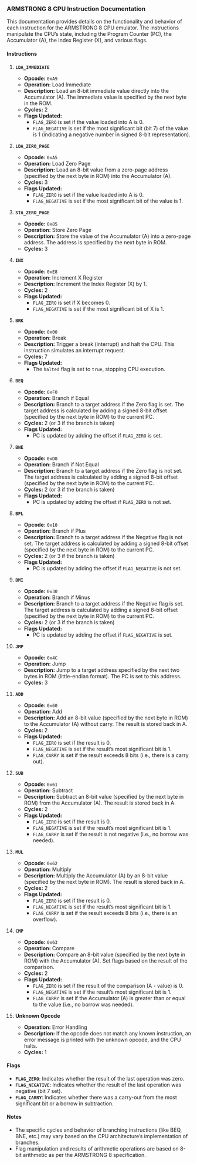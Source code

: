 ### ARMSTRONG 8 CPU Instruction Documentation

This documentation provides details on the functionality and behavior of each instruction for the ARMSTRONG 8 CPU emulator. The instructions manipulate the CPU’s state, including the Program Counter (PC), the Accumulator (A), the Index Register (X), and various flags.

#### Instructions

1. **`LDA_IMMEDIATE`**
   - **Opcode:** `0xA9`
   - **Operation:** Load Immediate
   - **Description:** Load an 8-bit immediate value directly into the Accumulator (A). The immediate value is specified by the next byte in the ROM.
   - **Cycles:** 2
   - **Flags Updated:** 
     - `FLAG_ZERO` is set if the value loaded into A is 0.
     - `FLAG_NEGATIVE` is set if the most significant bit (bit 7) of the value is 1 (indicating a negative number in signed 8-bit representation).

2. **`LDA_ZERO_PAGE`**
   - **Opcode:** `0xA5`
   - **Operation:** Load Zero Page
   - **Description:** Load an 8-bit value from a zero-page address (specified by the next byte in ROM) into the Accumulator (A).
   - **Cycles:** 3
   - **Flags Updated:** 
     - `FLAG_ZERO` is set if the value loaded into A is 0.
     - `FLAG_NEGATIVE` is set if the most significant bit of the value is 1.

3. **`STA_ZERO_PAGE`**
   - **Opcode:** `0x85`
   - **Operation:** Store Zero Page
   - **Description:** Store the value of the Accumulator (A) into a zero-page address. The address is specified by the next byte in ROM.
   - **Cycles:** 3

4. **`INX`**
   - **Opcode:** `0xE8`
   - **Operation:** Increment X Register
   - **Description:** Increment the Index Register (X) by 1.
   - **Cycles:** 2
   - **Flags Updated:** 
     - `FLAG_ZERO` is set if X becomes 0.
     - `FLAG_NEGATIVE` is set if the most significant bit of X is 1.

5. **`BRK`**
   - **Opcode:** `0x00`
   - **Operation:** Break
   - **Description:** Trigger a break (interrupt) and halt the CPU. This instruction simulates an interrupt request.
   - **Cycles:** 7
   - **Flags Updated:** 
     - The `halted` flag is set to `true`, stopping CPU execution.

6. **`BEQ`**
   - **Opcode:** `0xF0`
   - **Operation:** Branch if Equal
   - **Description:** Branch to a target address if the Zero flag is set. The target address is calculated by adding a signed 8-bit offset (specified by the next byte in ROM) to the current PC.
   - **Cycles:** 2 (or 3 if the branch is taken)
   - **Flags Updated:** 
     - PC is updated by adding the offset if `FLAG_ZERO` is set.

7. **`BNE`**
   - **Opcode:** `0xD0`
   - **Operation:** Branch if Not Equal
   - **Description:** Branch to a target address if the Zero flag is not set. The target address is calculated by adding a signed 8-bit offset (specified by the next byte in ROM) to the current PC.
   - **Cycles:** 2 (or 3 if the branch is taken)
   - **Flags Updated:** 
     - PC is updated by adding the offset if `FLAG_ZERO` is not set.

8. **`BPL`**
   - **Opcode:** `0x10`
   - **Operation:** Branch if Plus
   - **Description:** Branch to a target address if the Negative flag is not set. The target address is calculated by adding a signed 8-bit offset (specified by the next byte in ROM) to the current PC.
   - **Cycles:** 2 (or 3 if the branch is taken)
   - **Flags Updated:** 
     - PC is updated by adding the offset if `FLAG_NEGATIVE` is not set.

9. **`BMI`**
   - **Opcode:** `0x30`
   - **Operation:** Branch if Minus
   - **Description:** Branch to a target address if the Negative flag is set. The target address is calculated by adding a signed 8-bit offset (specified by the next byte in ROM) to the current PC.
   - **Cycles:** 2 (or 3 if the branch is taken)
   - **Flags Updated:** 
     - PC is updated by adding the offset if `FLAG_NEGATIVE` is set.

10. **`JMP`**
    - **Opcode:** `0x4C`
    - **Operation:** Jump
    - **Description:** Jump to a target address specified by the next two bytes in ROM (little-endian format). The PC is set to this address.
    - **Cycles:** 3

11. **`ADD`**
    - **Opcode:** `0x60`
    - **Operation:** Add
    - **Description:** Add an 8-bit value (specified by the next byte in ROM) to the Accumulator (A) without carry. The result is stored back in A.
    - **Cycles:** 2
    - **Flags Updated:**
      - `FLAG_ZERO` is set if the result is 0.
      - `FLAG_NEGATIVE` is set if the result’s most significant bit is 1.
      - `FLAG_CARRY` is set if the result exceeds 8 bits (i.e., there is a carry out).

12. **`SUB`**
    - **Opcode:** `0x61`
    - **Operation:** Subtract
    - **Description:** Subtract an 8-bit value (specified by the next byte in ROM) from the Accumulator (A). The result is stored back in A.
    - **Cycles:** 2
    - **Flags Updated:**
      - `FLAG_ZERO` is set if the result is 0.
      - `FLAG_NEGATIVE` is set if the result’s most significant bit is 1.
      - `FLAG_CARRY` is set if the result is not negative (i.e., no borrow was needed).

13. **`MUL`**
    - **Opcode:** `0x62`
    - **Operation:** Multiply
    - **Description:** Multiply the Accumulator (A) by an 8-bit value (specified by the next byte in ROM). The result is stored back in A.
    - **Cycles:** 2
    - **Flags Updated:**
      - `FLAG_ZERO` is set if the result is 0.
      - `FLAG_NEGATIVE` is set if the result’s most significant bit is 1.
      - `FLAG_CARRY` is set if the result exceeds 8 bits (i.e., there is an overflow).

14. **`CMP`**
    - **Opcode:** `0x63`
    - **Operation:** Compare
    - **Description:** Compare an 8-bit value (specified by the next byte in ROM) with the Accumulator (A). Set flags based on the result of the comparison.
    - **Cycles:** 2
    - **Flags Updated:**
      - `FLAG_ZERO` is set if the result of the comparison (A - value) is 0.
      - `FLAG_NEGATIVE` is set if the result’s most significant bit is 1.
      - `FLAG_CARRY` is set if the Accumulator (A) is greater than or equal to the value (i.e., no borrow was needed).

15. **Unknown Opcode**
    - **Operation:** Error Handling
    - **Description:** If the opcode does not match any known instruction, an error message is printed with the unknown opcode, and the CPU halts.
    - **Cycles:** 1

#### Flags
- **`FLAG_ZERO`**: Indicates whether the result of the last operation was zero.
- **`FLAG_NEGATIVE`**: Indicates whether the result of the last operation was negative (bit 7 set).
- **`FLAG_CARRY`**: Indicates whether there was a carry-out from the most significant bit or a borrow in subtraction.

#### Notes
- The specific cycles and behavior of branching instructions (like BEQ, BNE, etc.) may vary based on the CPU architecture’s implementation of branches.
- Flag manipulation and results of arithmetic operations are based on 8-bit arithmetic as per the ARMSTRONG 8 specification.